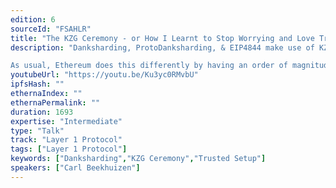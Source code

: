 ```yaml
---
edition: 6
sourceId: "FSAHLR"
title: "The KZG Ceremony - or How I Learnt to Stop Worrying and Love Trusted Setups"
description: "Danksharding, ProtoDanksharding, & EIP4844 make use of KZG commitments which require a trusted setup.

As usual, Ethereum does this differently by having an order of magnitude more participants than previous trusted setups. I will be running through why the trusted setup is needed, how it works, and why you should trust it."
youtubeUrl: "https://youtu.be/Ku3yc0RMvbU"
ipfsHash: ""
ethernaIndex: ""
ethernaPermalink: ""
duration: 1693
expertise: "Intermediate"
type: "Talk"
track: "Layer 1 Protocol"
tags: ["Layer 1 Protocol"]
keywords: ["Danksharding","KZG Ceremony","Trusted Setup"]
speakers: ["Carl Beekhuizen"]
---
```

